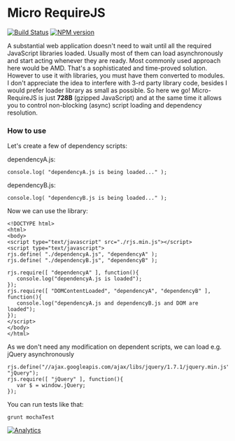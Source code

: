 Micro RequireJS
==============
[![Build Status](https://travis-ci.org/dsheiko/micro-requirejs.png?branch=master)](https://travis-ci.org/dsheiko/micro-requirejs)
[![NPM version](https://badge.fury.io/js/micro-requirejs.png)](http://badge.fury.io/js/micro-requirejs)

A substantial web application doesn't need to wait until all the required
JavaScript libraries loaded. Usually most of them can load asynchronously
 and start acting whenever they are ready. Most commonly used approach
here would be AMD. That's a sophisticated and time-proved solution.
However to use it with libraries, you must have them converted to modules.
I don't appreciate the idea to interfere with 3-rd party library code, besides I would prefer loader library as small as possible.
So here we go! Micro-RequireJS is just **728B** (gzipped JavaScript) and at the same time
it allows you to control non-blocking (async) script loading and dependency resolution.


### How to use

Let's create a few of dependency scripts:

dependencyA.js:
```
console.log( "dependencyA.js is being loaded..." );
```
dependencyB.js:
```
console.log( "dependencyB.js is being loaded..." );
```

Now we can use the library:
```
<!DOCTYPE html>
<html>
<body>
<script type="text/javascript" src="./rjs.min.js"></script>
<script type="text/javascript">
rjs.define( "./dependencyA.js", "dependencyA" );
rjs.define( "./dependencyB.js", "dependencyB" );

rjs.require([ "dependencyA" ], function(){
   console.log("dependencyA.js is loaded");
});
rjs.require([ "DOMContentLoaded", "dependencyA", "dependencyB" ], function(){
   console.log("dependencyA.js and dependencyB.js and DOM are loaded");
});
</script>
</body>
</html>
```

As we don't need any modification on dependent scripts, we can load e.g. jQuery asynchronously
```
rjs.define("//ajax.googleapis.com/ajax/libs/jquery/1.7.1/jquery.min.js", "jQuery");
rjs.require([ "jQuery" ], function(){
   var $ = window.jQuery;
});
```

You can run tests like that:
```
grunt mochaTest
```

[![Analytics](https://ga-beacon.appspot.com/UA-1150677-13/dsheiko/micro-requirejs)](http://githalytics.com/dsheiko/micro-requirejs)
